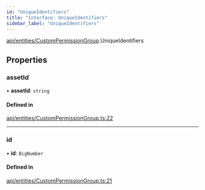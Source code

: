 ```yaml
---
id: "UniqueIdentifiers"
title: "Interface: UniqueIdentifiers"
sidebar_label: "UniqueIdentifiers"
---
```


[api/entities/CustomPermissionGroup](../../../../../modules/API/Entities/CustomPermissionGroup/CustomPermissionGroup.md).UniqueIdentifiers

## Properties

### assetId

• **assetId**: `string`

#### Defined in

[api/entities/CustomPermissionGroup.ts:22](https://github.com/PolymeshAssociation/polymesh-sdk/blob/f8a937f04/src/api/entities/CustomPermissionGroup.ts#L22)

___

### id

• **id**: `BigNumber`

#### Defined in

[api/entities/CustomPermissionGroup.ts:21](https://github.com/PolymeshAssociation/polymesh-sdk/blob/f8a937f04/src/api/entities/CustomPermissionGroup.ts#L21)
